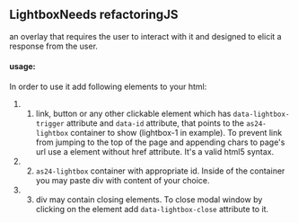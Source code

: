 <h2>Lightbox<span class="status refactor">Needs refactoring</span><span class="status complete">JS</span></h2>

an overlay that requires the user to interact with it and designed to elicit a response from the user.

#### usage:

In order to use it add following elements to your html:

1. 1) link, button or any other clickable element which has `data-lightbox-trigger` attribute and `data-id` attribute, that points to the `as24-lightbox` container to show (lightbox-1 in example). To prevent link from jumping to the top of the page and appending chars to page's url use a element without href attribute. It's a valid html5 syntax.
2. 2) `as24-lightbox` container with appropriate id. Inside of the container you may paste div with content of your choice.
3. 3) div may contain closing elements. To close modal window by clicking on the element add `data-lightbox-close` attribute to it.
